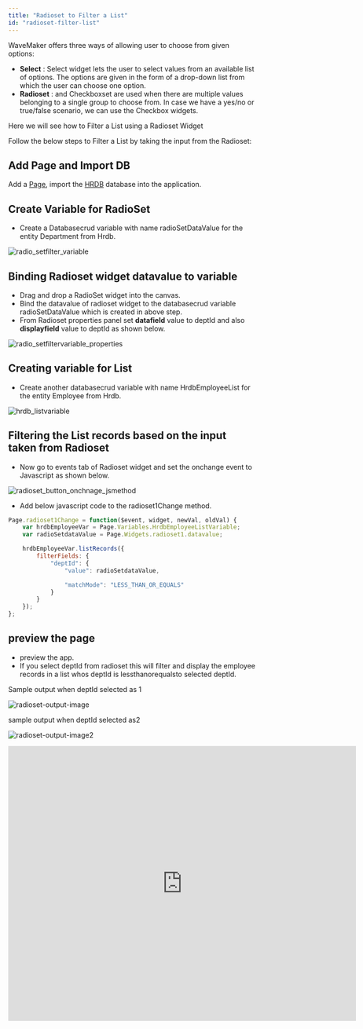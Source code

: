 ```yaml
---
title: "Radioset to Filter a List"
id: "radioset-filter-list"
---
```


WaveMaker offers three ways of allowing user to choose from given options:

- **Select** : Select widget lets the user to select values from an available list of options. The options are given in the form of a drop-down list from which the user can choose one option.
- **Radioset** : and Checkboxset are used when there are multiple values belonging to a single group to choose from. In case we have a yes/no or true/false scenario, we can use the Checkbox widgets.

Here we will see how to Filter a List using a Radioset Widget

Follow the below steps to Filter a List by taking the input from the Radioset:

## Add Page and Import DB

Add a [Page](/learn/app-development/ui-design/designing-app), import the [HRDB](/learn/app-development/services/database-services/working-with-databases#2-sample-db) database into the application.

## Create Variable for RadioSet

- Create a Databasecrud variable with name radioSetDataValue for the entity Department from Hrdb.

![radio_setfilter_variable](/learn/assets/radio_setfilter_variable.png)

## Binding Radioset widget datavalue to variable
- Drag and drop a RadioSet widget into the canvas.
- Bind the datavalue of radioset widget to the databasecrud variable radioSetDataValue which is created in above step.
- From Radioset properties panel set **datafield** value to deptId and also **displayfield** value to deptId as shown below.

![radio_setfiltervariable_properties](/learn/assets/radio_setfiltervariable_properties.png)

## Creating variable for List

- Create another databasecrud variable with name HrdbEmployeeList for the entity Employee from Hrdb.

![hrdb_listvariable](/learn/assets/hrdb_listvariable.png)

## Filtering the List records based on the input taken from Radioset

- Now go to events tab of Radioset widget and set the onchange event to Javascript as shown below.

![radioset_button_onchnage_jsmethod](/learn/assets/radioset_button_onchnage_jsmethod.png)

- Add below javascript code to the  radioset1Change method.

```js
Page.radioset1Change = function($event, widget, newVal, oldVal) {
    var hrdbEmployeeVar = Page.Variables.HrdbEmployeeListVariable;
    var radioSetdataValue = Page.Widgets.radioset1.datavalue;

    hrdbEmployeeVar.listRecords({
        filterFields: {
            "deptId": {
                "value": radioSetdataValue,

                "matchMode": "LESS_THAN_OR_EQUALS"
            }
        }
    });
};

```

## preview the page
- preview the app.
- If you select deptId from radioset this will filter and display the employee records in a list whos deptId is lessthanorequalsto selected deptId.

Sample output when deptId selected as 1

![radioset-output-image](/learn/assets/radioset-output-image.png)

sample output when deptId selected as2

![radioset-output-image2](/learn/assets/radioset-output-image2.png)

<iframe width="708" height="560" src="https://docs.google.com/presentation/d/e/2PACX-1vT1qf-jqh1-M6cdn4hWduOxlMKpvoRwzLTz5luQf6LG-vktjB4vcL7II09YOuSIDH32p7V9F-VlvHnc/embed?start=false&amp;loop=false&amp;delayms=3000" frameborder="0" allowfullscreen="allowfullscreen" mozallowfullscreen="mozallowfullscreen" webkitallowfullscreen="webkitallowfullscreen"></iframe>
